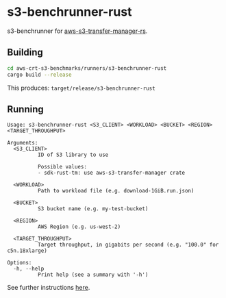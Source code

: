 # s3-benchrunner-rust

s3-benchrunner for [aws-s3-transfer-manager-rs](https://github.com/awslabs/aws-s3-transfer-manager-rs/).

## Building

```sh
cd aws-crt-s3-benchmarks/runners/s3-benchrunner-rust
cargo build --release
```

This produces: `target/release/s3-benchrunner-rust`

## Running

```
Usage: s3-benchrunner-rust <S3_CLIENT> <WORKLOAD> <BUCKET> <REGION> <TARGET_THROUGHPUT>

Arguments:
  <S3_CLIENT>
          ID of S3 library to use

          Possible values:
          - sdk-rust-tm: use aws-s3-transfer-manager crate

  <WORKLOAD>
          Path to workload file (e.g. download-1GiB.run.json)

  <BUCKET>
          S3 bucket name (e.g. my-test-bucket)

  <REGION>
          AWS Region (e.g. us-west-2)

  <TARGET_THROUGHPUT>
          Target throughput, in gigabits per second (e.g. "100.0" for c5n.18xlarge)

Options:
  -h, --help
          Print help (see a summary with '-h')
```

See further instructions [here](../../README.md#run-a-benchmark).

